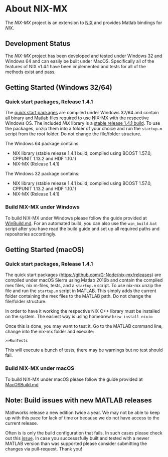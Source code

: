 # About NIX-MX

The *NIX-MX* project is an extension to [NIX](https://github.com/G-Node/nix) and provides 
Matlab bindings for *NIX*.

## Development Status

The *NIX-MX* project has been developed and tested under Windows 32 and Windows 64 and can 
easily be built under MacOS. Specifically all of the features of NIX v1.4.1 have been 
implemented and tests for all of the methods exist and pass.

## Getting Started (Windows 32/64)

### Quick start packages, Release 1.4.1

The [quick start packages](https://github.com/G-Node/nix-mx/releases) are compiled under 
Windows 32/64 and contain all binary and Matlab files required to use NIX-MX with 
the respective Windows OS.
The included *NIX* library is a [stable release 1.4.1 build](https://github.com/G-Node/nix/releases/tag/1.4.1).
To use the packages, unzip them into a folder of your choice and run the `startup.m` script from the root folder. Do not change the file/folder structure.

The Windows 64 package contains:

- NIX library (stable release 1.4.1 build, compiled using BOOST 1.57.0, CPPUNIT 1.13.2 and HDF 1.10.1)
- NIX-MX (Release 1.4.1)

The Windows 32 package contains:

- NIX library (stable release 1.4.1 build, compiled using BOOST 1.57.0, CPPUNIT 1.13.2 and HDF 1.10.1)
- NIX-MX (Release 1.4.1)

### Build NIX-MX under Windows

To build NIX-MX under Windows please follow the guide provided at [WinBuild.md](https://github.com/G-Node/nix-mx/blob/master/WinBuild.md). 
For an automated build, you can also use the `win_build.bat` script after you have read 
the build guide and set up all required paths and repositories accordingly.

## Getting Started (macOS)

### Quick start packages, Release 1.4.1

The quick start packages (https://github.com/G-Node/nix-mx/releases)
are compiled under macOS Sierra using Matlab 2016b and contain the compiled mex files, 
nix m-files, tests, and a `startup.m` script. To use nix-mx unzip the file and run the 
`startup.m` script in MATLAB. This simply adds the current folder containing the mex 
files to the MATLAB path. Do not change the file/folder structure.

In order to have it working the respective NIX C++ library must be installed on the 
system. The easiest way is using homebrew `brew install nixio`

Once this is done, you may want to test it. Go to the MATLAB command line, change into 
the nix-mx folder and execute:

`>>RunTests`

This will execute a bunch of tests, there may be warnings but no test should fail.

### Build NIX-MX under macOS

To build NIX-MX under macOS please follow the guide provided at [MacOSBuild.md](https://github.com/G-Node/nix-mx/blob/master/MacOSBuild.md)

## Note: Build issues with new MATLAB releases

Mathworks release a new edition twice a year. We may not be able to keep up with this pace for lack of time or because we do not have access to the current release. 

Often is is only the build configuration that fails. In such cases please check out this [issue](https://github.com/G-Node/nix-mx/issues/172). In case you successsfully built and tested with a newer MATLAB version than was supported please consider submitting the changes via pull-request. Thank you!